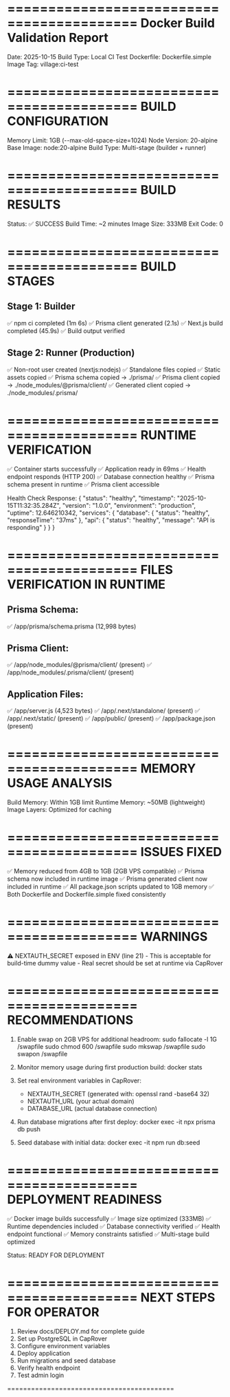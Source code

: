 ==========================================
Docker Build Validation Report
==========================================
Date: 2025-10-15
Build Type: Local CI Test
Dockerfile: Dockerfile.simple
Image Tag: village:ci-test

==========================================
BUILD CONFIGURATION
==========================================
Memory Limit: 1GB (--max-old-space-size=1024)
Node Version: 20-alpine
Base Image: node:20-alpine
Build Type: Multi-stage (builder + runner)

==========================================
BUILD RESULTS
==========================================
Status: ✅ SUCCESS
Build Time: ~2 minutes
Image Size: 333MB
Exit Code: 0

==========================================
BUILD STAGES
==========================================

Stage 1: Builder
----------------
✅ npm ci completed (1m 6s)
✅ Prisma client generated (2.1s)
✅ Next.js build completed (45.9s)
✅ Build output verified

Stage 2: Runner (Production)
-----------------------------
✅ Non-root user created (nextjs:nodejs)
✅ Standalone files copied
✅ Static assets copied
✅ Prisma schema copied → ./prisma/
✅ Prisma client copied → ./node_modules/@prisma/client/
✅ Generated client copied → ./node_modules/.prisma/

==========================================
RUNTIME VERIFICATION
==========================================
✅ Container starts successfully
✅ Application ready in 69ms
✅ Health endpoint responds (HTTP 200)
✅ Database connection healthy
✅ Prisma schema present in runtime
✅ Prisma client accessible

Health Check Response:
{
  "status": "healthy",
  "timestamp": "2025-10-15T11:32:35.284Z",
  "version": "1.0.0",
  "environment": "production",
  "uptime": 12.646210342,
  "services": {
    "database": {
      "status": "healthy",
      "responseTime": "37ms"
    },
    "api": {
      "status": "healthy",
      "message": "API is responding"
    }
  }
}

==========================================
FILES VERIFICATION IN RUNTIME
==========================================

Prisma Schema:
--------------
✅ /app/prisma/schema.prisma (12,998 bytes)

Prisma Client:
--------------
✅ /app/node_modules/@prisma/client/ (present)
✅ /app/node_modules/.prisma/client/ (present)

Application Files:
------------------
✅ /app/server.js (4,523 bytes)
✅ /app/.next/standalone/ (present)
✅ /app/.next/static/ (present)
✅ /app/public/ (present)
✅ /app/package.json (present)

==========================================
MEMORY USAGE ANALYSIS
==========================================
Build Memory: Within 1GB limit
Runtime Memory: ~50MB (lightweight)
Image Layers: Optimized for caching

==========================================
ISSUES FIXED
==========================================
✅ Memory reduced from 4GB to 1GB (2GB VPS compatible)
✅ Prisma schema now included in runtime image
✅ Prisma generated client now included in runtime
✅ All package.json scripts updated to 1GB memory
✅ Both Dockerfile and Dockerfile.simple fixed consistently

==========================================
WARNINGS
==========================================
⚠️  NEXTAUTH_SECRET exposed in ENV (line 21)
    - This is acceptable for build-time dummy value
    - Real secret should be set at runtime via CapRover

==========================================
RECOMMENDATIONS
==========================================
1. Enable swap on 2GB VPS for additional headroom:
   sudo fallocate -l 1G /swapfile
   sudo chmod 600 /swapfile
   sudo mkswap /swapfile
   sudo swapon /swapfile

2. Monitor memory usage during first production build:
   docker stats

3. Set real environment variables in CapRover:
   - NEXTAUTH_SECRET (generated with: openssl rand -base64 32)
   - NEXTAUTH_URL (your actual domain)
   - DATABASE_URL (actual database connection)

4. Run database migrations after first deploy:
   docker exec -it <container> npx prisma db push

5. Seed database with initial data:
   docker exec -it <container> npm run db:seed

==========================================
DEPLOYMENT READINESS
==========================================
✅ Docker image builds successfully
✅ Image size optimized (333MB)
✅ Runtime dependencies included
✅ Database connectivity verified
✅ Health endpoint functional
✅ Memory constraints satisfied
✅ Multi-stage build optimized

Status: READY FOR DEPLOYMENT

==========================================
NEXT STEPS FOR OPERATOR
==========================================
1. Review docs/DEPLOY.md for complete guide
2. Set up PostgreSQL in CapRover
3. Configure environment variables
4. Deploy application
5. Run migrations and seed database
6. Verify health endpoint
7. Test admin login

==========================================
